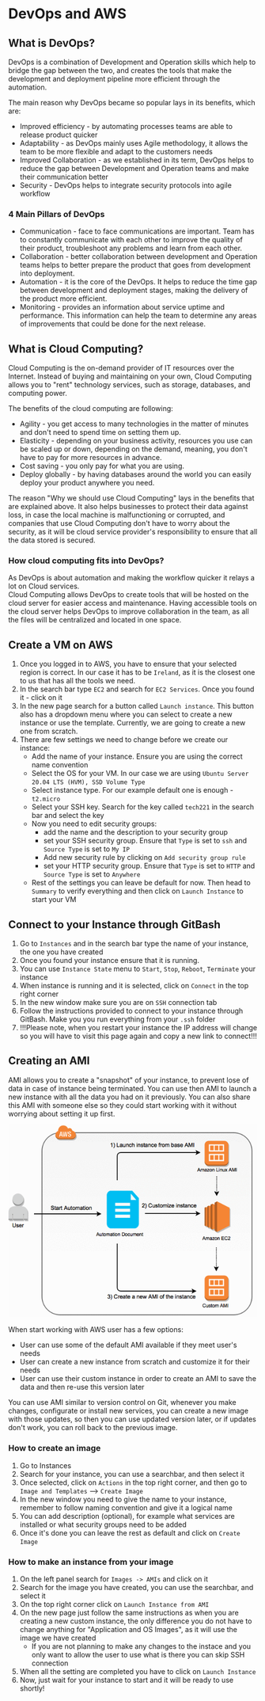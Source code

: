 # DevOps and AWS

## What is DevOps?

DevOps is a combination of Development and Operation skills which help to bridge the gap between the two, and creates the tools that make the development and deployment pipeline more efficient through the automation.

The main reason why DevOps became so popular lays in its benefits, which are:

* Improved efficiency - by automating processes teams are able to release product quicker
* Adaptability - as DevOps mainly uses Agile methodology, it allows the team to be more flexible and adapt to the customers needs
* Improved Collaboration - as we established in its term, DevOps helps to reduce the gap between Development and Operation teams and make their communication better
* Security - DevOps helps to integrate security protocols into agile workflow

### 4 Main Pillars of DevOps

* Communication - face to face communications are important. Team has to constantly communicate with each other to improve the quality of their product, troubleshoot any problems and learn from each other.
* Collaboration - better collaboration between development and Operation teams helps to better prepare the product that goes from development into deployment.
* Automation - it is the core of the DevOps. It helps to reduce the time gap between development and deployment stages, making the delivery of the product more efficient.
* Monitoring - provides an information about service uptime and performance. This information can help the team to determine any areas of improvements that could be done for the next release.



## What is Cloud Computing?

Cloud Computing is the on-demand provider of IT resources over the Internet. Instead of buying and maintaining on your own, Cloud Computing allows you to "rent" technology services, such as storage, databases, and computing power.

The benefits of the cloud computing are following:
* Agility - you get access to many technologies in the matter of minutes and don't need to spend time on setting them up.
* Elasticity - depending on your business activity, resources you use can be scaled up or down, depending on the demand, meaning, you don't have to pay for more resources in advance.
* Cost saving - you only pay for what you are using.
* Deploy globally - by having databases around the world you can easily deploy your product anywhere you need.

The reason "Why we should use Cloud Computing" lays in the benefits that are explained above. 
It also helps businesses to protect their data against loss, in case the local machine is malfunctioning or corrupted, and companies that use Cloud Computing don't have to worry about the security, as it will be cloud service provider's responsibility to ensure that all the data stored is secured.

### How cloud computing fits into DevOps?

As DevOps is about automation and making the workflow quicker it relays a lot on Cloud services.  
Cloud Computing allows DevOps to create tools that will be hosted on the cloud server for easier access and maintenance.
Having accessible tools on the cloud server helps DevOps to improve collaboration in the team, as all the files will be centralized and located in one space. 


## Create a VM on AWS

1. Once you logged in to AWS, you have to ensure that your selected region is correct. In our case it has to be `Ireland`, as it is the closest one to us that has all the tools we need.
2. In the search bar type `EC2` and search for `EC2 Services`. Once you found it - click on it
3. In the new page search for a button called `Launch instance`. This button also has a dropdown menu where you can select to create a new instance or use the template. Currently, we are going to create a new one from scratch.
4. There are few settings we need to change before we create our instance:
   * Add the name of your instance. Ensure you are using the correct name convention
   * Select the OS for your VM. In our case we are using `Ubuntu Server 20.04 LTS (HVM), SSD Volume Type`
   * Select instance type. For our example default one is enough - `t2.micro`
   * Select your SSH key. Search for the key called `tech221` in the search bar and select the key
   * Now you need to edit security groups:
      * add the name and the description to your security group
      * set your SSH security group. Ensure that `Type` is set to `ssh` and `Source Type` is set to `My IP`
      * Add new security rule by clicking on `Add security group rule`
      * set your HTTP security group. Ensure that `Type` is set to `HTTP` and `Source Type` is set to `Anywhere`
   * Rest of the settings you can leave be default for now. Then head to `Summary` to verify everything and then click on `Launch Instance` to start your VM
   
## Connect to your Instance through GitBash

1. Go to `Instances` and in the search bar type the name of your instance, the one you have created
2. Once you found your instance ensure that it is running. 
3. You can use `Instance State` menu to `Start`, `Stop`, `Reboot`, `Terminate` your instance
4. When instance is running and it is selected, click on `Connect` in the top right corner
5. In the new window make sure you are on `SSH` connection tab
6. Follow the instructions provided to connect to your instance through GitBash. Make you you run everything from your `.ssh` folder
7. !!!Please note, when you restart your instance the IP address will change so you will have to visit this page again and copy a new link to connect!!!


## Creating an AMI
AMI allows you to create a "snapshot" of your instance, to prevent lose of data in case of instance being terminated. You can use then AMI to launch a new instance with all the data you had on it previously. You can also share this AMI with someone else so they could start working with it without worrying about setting it up first.

![AMI Diagram](resources/custom_ami_1.gif)

When start working with AWS user has a few options:
* User can use some of the default AMI available if they meet user's needs
* User can create a new instance from scratch and customize it for their needs
* User can use their custom instance in order to create an AMI to save the data and then re-use this version later

You can use AMI similar to version control on Git, whenever you make changes, configurate or install new services, you can create a new image with those updates, so then you can use updated version later, or if updates don't work, you can roll back to the previous image.


### How to create an image

1. Go to Instances
2. Search for your instance, you can use a searchbar, and then select it
3. Once selected, click on `Actions` in the top right corner, and then go to `Image and Templates` --> `Create Image`
4. In the new window you need to give the name to your instance, remember to follow naming convention and give it a logical name
5. You can add description (optional), for example what services are installed or what security groups need to be added
6. Once it's done you can leave the rest as default and click on `Create Image`

### How to make an instance from your image

1. On the left panel search for `Images -> AMIs` and click on it
2. Search for the image you have created, you can use the searchbar, and select it
3. On the top right corner click on `Launch Instance from AMI`
4. On the new page just follow the same instructions as when you are creating a new custom instance, the only difference you do not have to change anything for "Application and OS Images", as it will use the image we have created
   * If you are not planning to make any changes to the instace and you only want to allow the user to use what is there you can skip SSH connection
5. When all the setting are completed you have to click on `Launch Instance`
6. Now, just wait for your instance to start and it will be ready to use shortly!
